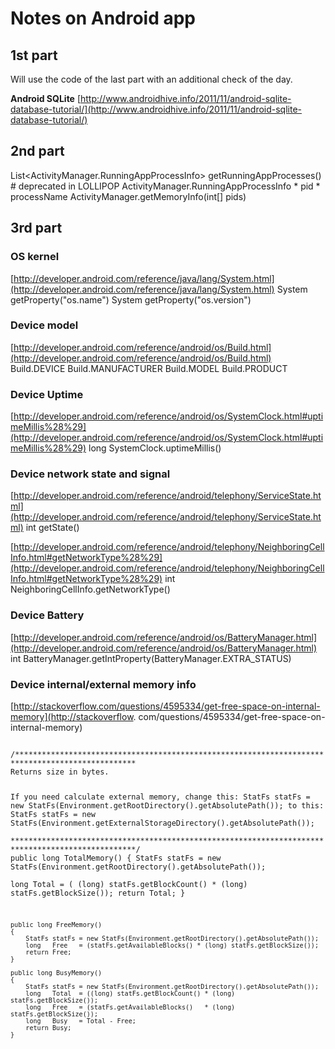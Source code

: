 # Notes on Android app


## 1st part

Will use the code of the last part with an additional check of the day.

**Android SQLite**
[http://www.androidhive.info/2011/11/android-sqlite-database-tutorial/](http://www.androidhive.info/2011/11/android-sqlite-database-tutorial/)

## 2nd part
List<ActivityManager.RunningAppProcessInfo> getRunningAppProcesses() # deprecated in LOLLIPOP
ActivityManager.RunningAppProcessInfo
	* pid
	* processName
ActivityManager.getMemoryInfo(int[] pids)


## 3rd part
### OS kernel
[http://developer.android.com/reference/java/lang/System.html](http://developer.android.com/reference/java/lang/System.html)
System getProperty("os.name")
System getProperty("os.version")

### Device model
[http://developer.android.com/reference/android/os/Build.html](http://developer.android.com/reference/android/os/Build.html)
Build.DEVICE
Build.MANUFACTURER
Build.MODEL
Build.PRODUCT

### Device Uptime
[http://developer.android.com/reference/android/os/SystemClock.html#uptimeMillis%28%29](http://developer.android.com/reference/android/os/SystemClock.html#uptimeMillis%28%29)
long SystemClock.uptimeMillis()

### Device network state and signal
[http://developer.android.com/reference/android/telephony/ServiceState.html](http://developer.android.com/reference/android/telephony/ServiceState.html)
int getState()

[http://developer.android.com/reference/android/telephony/NeighboringCellInfo.html#getNetworkType%28%29](http://developer.android.com/reference/android/telephony/NeighboringCellInfo.html#getNetworkType%28%29)
int NeighboringCellInfo.getNetworkType()

### Device Battery
[http://developer.android.com/reference/android/os/BatteryManager.html](http://developer.android.com/reference/android/os/BatteryManager.html)
int BatteryManager.getIntProperty(BatteryManager.EXTRA_STATUS)


### Device internal/external memory info

[http://stackoverflow.com/questions/4595334/get-free-space-on-internal-memory](http://stackoverflow.
com/questions/4595334/get-free-space-on-internal-memory)

<code>
/*************************************************************************************************
Returns size in bytes.

If you need calculate external memory, change this: 
    StatFs statFs = new StatFs(Environment.getRootDirectory().getAbsolutePath());
to this: 
    StatFs statFs = new StatFs(Environment.getExternalStorageDirectory().getAbsolutePath());        
**************************************************************************************************/
    public long TotalMemory()
    {
        StatFs statFs = new StatFs(Environment.getRootDirectory().getAbsolutePath());   
        long   Total  = ( (long) statFs.getBlockCount() * (long) statFs.getBlockSize());
        return Total;
    }

    public long FreeMemory()
    {
        StatFs statFs = new StatFs(Environment.getRootDirectory().getAbsolutePath());
        long   Free   = (statFs.getAvailableBlocks() * (long) statFs.getBlockSize());
        return Free;
    }

    public long BusyMemory()
    {
        StatFs statFs = new StatFs(Environment.getRootDirectory().getAbsolutePath());   
        long   Total  = ((long) statFs.getBlockCount() * (long) statFs.getBlockSize());
        long   Free   = (statFs.getAvailableBlocks()   * (long) statFs.getBlockSize());
        long   Busy   = Total - Free;
        return Busy;
    }

</code>